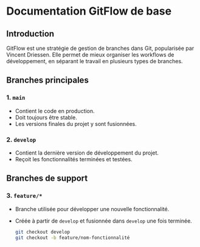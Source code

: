 # Documentation GitFlow de base

## Introduction
GitFlow est une stratégie de gestion de branches dans Git, popularisée par Vincent Driessen. Elle permet de mieux organiser les workflows de développement, en séparant le travail en plusieurs types de branches.

## Branches principales

### 1. `main`
- Contient le code en production.
- Doit toujours être stable.
- Les versions finales du projet y sont fusionnées.

### 2. `develop`
- Contient la dernière version de développement du projet.
- Reçoit les fonctionnalités terminées et testées.

## Branches de support

### 3. `feature/*`
- Branche utilisée pour développer une nouvelle fonctionnalité.
- Créée à partir de `develop` et fusionnée dans `develop` une fois terminée.
  
  ```bash
  git checkout develop
  git checkout -b feature/nom-fonctionnalité
